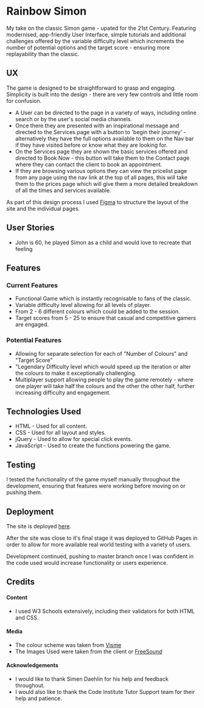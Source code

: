 Rainbow Simon 
================

My take on the classic Simon game - upated for the 21st Century. Featuring modernised, app-friendly User Interface, simple tutorials and additional challenges offered by the variable difficulty level which increments the number of potential options and the target score - ensuring more replayability than the classic. 

UX
------------------------

The game is designed to be straightforward to grasp and engaging. Simplicity is built into the design - there are very few controls and little room for confusion.

* A User can be directed to the page in a variety of ways, including online search or by the user's social media channels.
* Once there they are presented with an inspirational message and directed to the Services page with a button to 'begin their journey' - alternatively they have the full options available to them on the Nav bar if they have visited before or know what they are looking for.
* On the Services page they are shown the basic services offered and directed to Book Now - this button will take them to the Contact page where they can contact the client to book an appointment.
* If they are browsing various options they can view the pricelist page from any page using the nav link at the top of all pages, this will take them to the prices page which will give them a more detailed breakdown of all the times and services available.

As part of this design process I used [Figma](https://www.figma.com) to structure the layout of the site and the individual pages.

User Stories
------------------

* John is 60, he played Simon as a child and would love to recreate that feeling

Features
------------------

### Current Features

* Functional Game which is instantly recognisable to fans of the classic.
* Variable difficulty level allowing for all levels of player.
* From 2 - 6 different colours which could be added to the session.
* Target scores from 5 - 25 to ensure that casual and competitive gamers are engaged.


### Potential Features

* Allowing for separate selection for each of "Number of Colours" and "Target Score"
* "Legendary Difficulty level which would speed up the iteration or alter the colours to make it exceptionally challenging.
* Multiplayer support allowing people to play the game remotely - where one player will take half the colours and the other the other half, further increasing difficulty and engagement. 

Technologies Used
------------

* HTML - Used for all content.
* CSS - Used for all layout and styles.
* jQuery - Used to allow for special click events.
* JavaScript - Used to create the functions powering the game.


Testing
--------------

I tested the functionality of the game myself manually throughout the development, ensuring that features were working before moving on or pushing them.

Deployment
-------------------


The site is deployed [here](geminerald.github.io/simon-game "Rainbow Simon page on GitHub Pages").

After the site was close to it's final stage it was deployed to GitHub Pages in order to allow for more available real world testing with a variety of users. 

Development continued, pushing to master branch once I was confident in the code used would increase functionality or users experience.

Credits
---------------------------

#### Content

*  I used W3 Schools extensively, including their validators for both HTML and CSS.


#### Media

*  The colour scheme was taken from [Visme](https://visme.co/blog/website-color-schemes/)
*  The Images Used were taken from the client or [FreeSound](https://www.freesound.org)

#### Acknowledgements

* I would like to thank Simen Daehlin for his help and feedback throughout.
* I would also like to thank the Code Institute Tutor Support team for their help and patience.